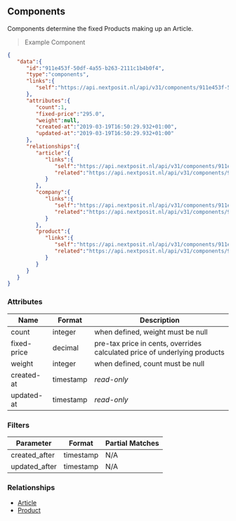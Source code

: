 ## Components

Components determine the fixed Products making up an Article.

> Example Component

```json
{
   "data":{
      "id":"911e453f-50df-4a55-b263-2111c1b4b0f4",
      "type":"components",
      "links":{
         "self":"https://api.nextposit.nl/api/v31/components/911e453f-50df-4a55-b263-2111c1b4b0f4"
      },
      "attributes":{
         "count":1,
         "fixed-price":"295.0",
         "weight":null,
         "created-at":"2019-03-19T16:50:29.932+01:00",
         "updated-at":"2019-03-19T16:50:29.932+01:00"
      },
      "relationships":{
         "article":{
            "links":{
               "self":"https://api.nextposit.nl/api/v31/components/911e453f-50df-4a55-b263-2111c1b4b0f4/relationships/article",
               "related":"https://api.nextposit.nl/api/v31/components/911e453f-50df-4a55-b263-2111c1b4b0f4/article"
            }
         },
         "company":{
            "links":{
               "self":"https://api.nextposit.nl/api/v31/components/911e453f-50df-4a55-b263-2111c1b4b0f4/relationships/company",
               "related":"https://api.nextposit.nl/api/v31/components/911e453f-50df-4a55-b263-2111c1b4b0f4/company"
            }
         },
         "product":{
            "links":{
               "self":"https://api.nextposit.nl/api/v31/components/911e453f-50df-4a55-b263-2111c1b4b0f4/relationships/product",
               "related":"https://api.nextposit.nl/api/v31/components/911e453f-50df-4a55-b263-2111c1b4b0f4/product"
            }
         }
      }
   }
}
```

### Attributes

| Name                        | Format    |  Description        |
| --------------------------- | --------- | ------------------- |
| count                       | integer   |  when defined, weight must be null
| fixed-price                 | decimal   |  pre-tax price in cents, overrides calculated price of underlying products
| weight                      | integer   |  when defined, count must be null
| created-at                  | timestamp | *read-only*
| updated-at                  | timestamp | *read-only*

### Filters

| Parameter                   | Format    |  Partial Matches    |
| --------------------------- | --------- | ------------------- |
| created_after               | timestamp |  N/A
| updated_after               | timestamp |  N/A

### Relationships

* [Article](#articles)
* [Product](#products)

